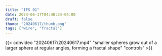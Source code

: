 ```yaml
---
title: "IFS 01"
date: 2024-06-17T04:40:34-04:00
draft: false
thumb: "20240617/thumb.png"
tags: ["wire", "fractal"]
---
```


{{< cdnvideo "20240617/20240617.mp4" "smaller spheres grow out of a larger sphere at regular angles, forming a fractal shape" "controls" >}}
